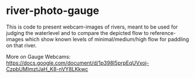 # river-photo-gauge
This is code to present webcam-images of rivers,
meant to be used for judging the waterlevel
and to compare the depicted flow to reference-images
which show known levels of minimal/medium/high flow for paddling on that river.

More on Gauge Webcams:
https://docs.google.com/document/d/1p398I5prpEqUVxoj-CzpbUMImztJaH_K8-nVY8LKkwc
